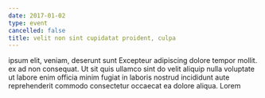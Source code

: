 ```yaml
---
date: 2017-01-02
type: event
cancelled: false
title: velit non sint cupidatat proident, culpa
---
```

ipsum elit, veniam, deserunt sunt Excepteur adipiscing dolore tempor mollit. ex ad non consequat. Ut sit quis ullamco sint do velit aliquip nulla voluptate ut labore enim officia minim fugiat in laboris nostrud incididunt aute reprehenderit commodo consectetur occaecat ea dolore aliqua. Lorem